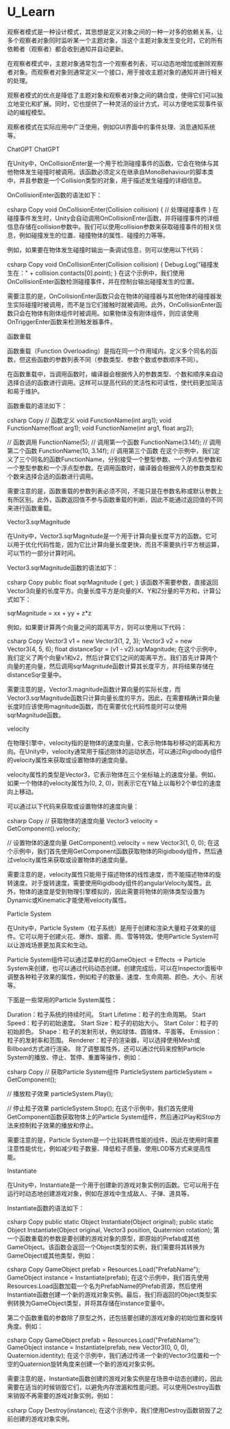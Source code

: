 # U_Learn


观察者模式是一种设计模式，其思想是定义对象之间的一种一对多的依赖关系，让多个观察者对象同时监听某一个主题对象，当这个主题对象发生变化时，它的所有依赖者（观察者）都会收到通知并自动更新。

在观察者模式中，主题对象通常包含一个观察者列表，可以动态地增加或删除观察者对象。而观察者对象则通常定义一个接口，用于接收主题对象的通知并进行相关的处理。

观察者模式的优点是降低了主题对象和观察者对象之间的耦合度，使得它们可以独立地变化和扩展。同时，它也提供了一种灵活的设计方式，可以方便地实现事件驱动的编程模型。

观察者模式在实际应用中广泛使用，例如GUI界面中的事件处理、消息通知系统等。

ChatGPT
ChatGPT

在Unity中，OnCollisionEnter是一个用于检测碰撞事件的函数，它会在物体与其他物体发生碰撞时被调用。该函数必须定义在继承自MonoBehaviour的脚本类中，并且参数是一个Collision类型的对象，用于描述发生碰撞的详细信息。

OnCollisionEnter函数的语法如下：

csharp
Copy
void OnCollisionEnter(Collision collision)
{
    // 处理碰撞事件
}
在碰撞事件发生时，Unity会自动调用OnCollisionEnter函数，并将碰撞事件的详细信息存储在collision参数中。我们可以使用collision参数来获取碰撞事件的相关信息，例如碰撞发生的位置、碰撞物体的属性、碰撞的力等等。

例如，如果要在物体发生碰撞时输出一条调试信息，则可以使用以下代码：

csharp
Copy
void OnCollisionEnter(Collision collision)
{
    Debug.Log("碰撞发生在：" + collision.contacts[0].point);
}
在这个示例中，我们使用OnCollisionEnter函数检测碰撞事件，并在控制台输出碰撞发生的位置。

需要注意的是，OnCollisionEnter函数只会在物体的碰撞器与其他物体的碰撞器发生实际碰撞时被调用，而不是当它们接触时就被调用。此外，OnCollisionEnter函数只会在物体有刚体组件时被调用。如果物体没有刚体组件，则应该使用OnTriggerEnter函数来检测触发器事件。

函数重载

函数重载（Function Overloading）是指在同一个作用域内，定义多个同名的函数，但这些函数的参数列表不同（参数类型、参数个数或参数顺序不同）。

在函数重载中，当调用函数时，编译器会根据传入的参数类型、个数和顺序来自动选择合适的函数进行调用。这样可以提高代码的灵活性和可读性，使代码更加简洁和易于维护。

函数重载的语法如下：

csharp
Copy
// 函数定义
void FunctionName(int arg1);
void FunctionName(float arg1);
void FunctionName(int arg1, float arg2);

// 函数调用
FunctionName(5); // 调用第一个函数
FunctionName(3.14f); // 调用第二个函数
FunctionName(10, 3.14f); // 调用第三个函数
在这个示例中，我们定义了三个同名的函数FunctionName，分别接受一个整型参数、一个浮点型参数和一个整型参数和一个浮点型参数。在调用函数时，编译器会根据传入的参数类型和个数来选择合适的函数进行调用。

需要注意的是，函数重载的参数列表必须不同，不能只是在参数名称或默认参数上有所区别。此外，函数返回值不参与函数重载的判断，因此不能通过返回值的不同来进行函数重载。

Vector3.sqrMagnitude

在Unity中，Vector3.sqrMagnitude是一个用于计算向量长度平方的函数。它可以用于优化代码性能，因为它比计算向量长度更快，而且不需要执行平方根运算，可以节约一部分计算时间。

Vector3.sqrMagnitude函数的语法如下：

csharp
Copy
public float sqrMagnitude { get; }
该函数不需要参数，直接返回Vector3向量的长度平方。向量长度平方是向量的X、Y和Z分量的平方和，计算公式如下：

sqrMagnitude = xx + yy + z*z

例如，如果要计算两个向量之间的距离平方，则可以使用以下代码：

csharp
Copy
Vector3 v1 = new Vector3(1, 2, 3);
Vector3 v2 = new Vector3(4, 5, 6);
float distanceSqr = (v1 - v2).sqrMagnitude;
在这个示例中，我们定义了两个向量v1和v2，然后计算它们之间的距离平方。我们首先计算两个向量的差向量，然后调用sqrMagnitude函数计算其长度平方，并将结果存储在distanceSqr变量中。

需要注意的是，Vector3.magnitude函数计算向量的实际长度，而Vector3.sqrMagnitude函数只计算向量长度的平方。因此，在需要精确计算向量长度时应该使用magnitude函数，而在需要优化代码性能时可以使用sqrMagnitude函数。

velocity

在物理引擎中，velocity指的是物体的速度向量，它表示物体每秒移动的距离和方向。在Unity中，velocity通常用于描述刚体的运动状态，可以通过Rigidbody组件的velocity属性来获取或设置物体的速度向量。

velocity属性的类型是Vector3，它表示物体在三个坐标轴上的速度分量。例如，如果一个物体的velocity属性为(0, 2, 0)，则表示它在Y轴上以每秒2个单位的速度向上移动。

可以通过以下代码来获取或设置物体的速度向量：

csharp
Copy
// 获取物体的速度向量
Vector3 velocity = GetComponent<Rigidbody>().velocity;

// 设置物体的速度向量
GetComponent<Rigidbody>().velocity = new Vector3(1, 0, 0);
在这个示例中，我们首先使用GetComponent函数获取物体的Rigidbody组件，然后通过velocity属性来获取或设置物体的速度向量。

需要注意的是，velocity属性只能用于描述物体的线性速度，而不能描述物体的旋转速度。对于旋转速度，需要使用Rigidbody组件的angularVelocity属性。此外，物体的速度是受到物理引擎模拟的，因此需要将物体的刚体类型设置为Dynamic或Kinematic才能使用velocity属性。

Particle System

在Unity中，Particle System（粒子系统）是用于创建和渲染大量粒子效果的组件。它可以用于创建火花、爆炸、烟雾、雨、雪等特效。使用Particle System可以让游戏场景更加真实和生动。

Particle System组件可以通过菜单栏的GameObject -> Effects -> Particle System来创建，也可以通过代码动态创建。创建完成后，可以在Inspector面板中调整各种粒子效果的属性，例如粒子的数量、速度、生命周期、颜色、大小、形状等。

下面是一些常用的Particle System属性：

Duration：粒子系统的持续时间。
Start Lifetime：粒子的生命周期。
Start Speed：粒子的初始速度。
Start Size：粒子的初始大小。
Start Color：粒子的初始颜色。
Shape：粒子的发射形状，例如球体、圆锥体、平面等。
Emission：粒子的发射率和范围。
Renderer：粒子的渲染器，可以选择使用Mesh或Billboard方式进行渲染。
除了调整属性外，还可以通过代码来控制Particle System的播放、停止、暂停、重置等操作，例如：

csharp
Copy
// 获取Particle System组件
ParticleSystem particleSystem = GetComponent<ParticleSystem>();

// 播放粒子效果
particleSystem.Play();

// 停止粒子效果
particleSystem.Stop();
在这个示例中，我们首先使用GetComponent函数获取物体上的Particle System组件，然后通过Play和Stop方法来控制粒子效果的播放和停止。

需要注意的是，Particle System是一个比较耗费性能的组件，因此在使用时需要注意性能优化，例如减少粒子数量、降低粒子质量、使用LOD等方式来提高性能。

Instantiate

在Unity中，Instantiate是一个用于创建新的游戏对象实例的函数。它可以用于在运行时动态地创建游戏对象，例如在游戏中生成敌人、子弹、道具等。

Instantiate函数的语法如下：

csharp
Copy
public static Object Instantiate(Object original);
public static Object Instantiate(Object original, Vector3 position, Quaternion rotation);
第一个函数重载的参数是要创建的游戏对象的原型，即原始的Prefab或其他GameObject。该函数会返回一个Object类型的实例，我们需要将其转换为GameObject或其他类型，例如：

csharp
Copy
GameObject prefab = Resources.Load<GameObject>("PrefabName");
GameObject instance = Instantiate(prefab);
在这个示例中，我们首先使用Resources.Load函数加载一个名为PrefabName的Prefab资源，然后使用Instantiate函数创建一个新的游戏对象实例。最后，我们将返回的Object类型实例转换为GameObject类型，并将其存储在instance变量中。

第二个函数重载的参数除了原型之外，还包括要创建的游戏对象的初始位置和旋转角度。例如：

csharp
Copy
GameObject prefab = Resources.Load<GameObject>("PrefabName");
GameObject instance = Instantiate(prefab, new Vector3(0, 0, 0), Quaternion.identity);
在这个示例中，我们通过传递一个新的Vector3位置和一个空的Quaternion旋转角度来创建一个新的游戏对象实例。

需要注意的是，Instantiate函数创建的游戏对象实例是在场景中动态创建的，因此需要在适当的时候销毁它们，以避免内存泄漏和性能问题。可以使用Destroy函数来销毁不再需要的游戏对象实例，例如：

csharp
Copy
Destroy(instance);
在这个示例中，我们使用Destroy函数销毁了之前创建的游戏对象实例。
